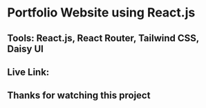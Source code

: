 # Portfolio Website using React.js

## Tools: React.js, React Router, Tailwind CSS, Daisy UI

## Live Link: #

## Thanks for watching this project
